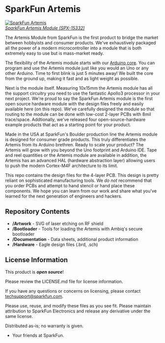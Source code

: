 SparkFun Artemis
============================

[![SparkFun Artemis](https://cdn.sparkfun.com//assets/parts/1/3/9/2/5/WRL-15376-1.jpg)  
*SparkFun Artemis Module (SPX-15332)*](https://www.sparkfun.com/products/15332)

The Artemis Module from SparkFun is the first product to bridge the market between hobbyists and consumer products. We've exhaustively packaged all the power of a modern microcontroller into a module that is both extremely easy to use but is mass-market ready. 

The flexibility of the Artemis module starts with our [Arduino core](https://github.com/sparkfun/Arduino_Apollo3). You can program and use the Artemis module just like you would an Uno or any other Arduino. Time to first blink is just 5 minutes away! We built the core from the ground up, making it fast and as light weight as possible. 

Next is the module itself. Measuring 10x15mm the Artemis module has all the support circuitry you need to use the fantastic Apollo3 processor in your next project. We're proud to say the SparkFun Artemis module is the first open source hardware module with the design files freely and easily available here (on this repo). We've carefully designed the module so that routing to the module can be done with low-cost 2-layer PCBs with 8mil trace/space. Addtionally, we've released four open-source-hardware example products that act as a starting point for your product.

Made in the USA at SparkFun's Boulder production line the Artemis module is designed for consumer grade products. This truly differentiates the Artemis from its Arduino brethren. Ready to scale your product? The Artemis will grow with you beyond the Uno footprint and Arduino IDE. Tape and reel quantities or the Artemis module are available in addition, the Artemis has an advanced HAL (hardware abstraction layer) allowing users to push the modern Cortex-M4F architecture to its limit. 

This repo contains the design files for the 4-layer PCB. This design is pretty reliant on sophisticated manufacturing tools. We *do not* recommend that you order PCBs and attempt to hand stencil or hand place these components. We hope you can learn from our work and share what you've learned for the next generation of engineers and hackers. 

Repository Contents
-------------------
* **/Artwork** - SVG of laser etching on RF shield
* **/Bootloader** - Tools for loading the Artemis with Ambiq's secure bootloader
* **/Documentation** - Data sheets, additional product information
* **/Hardware** - Eagle design files (.brd, .sch)

License Information
-------------------

This product is _**open source**_! 

Please review the LICENSE.md file for license information. 

If you have any questions or concerns on licensing, please contact techsupport@sparkfun.com.

Please use, reuse, and modify these files as you see fit. Please maintain attribution to SparkFun Electronics and release any derivative under the same license.

Distributed as-is; no warranty is given.

- Your friends at SparkFun.